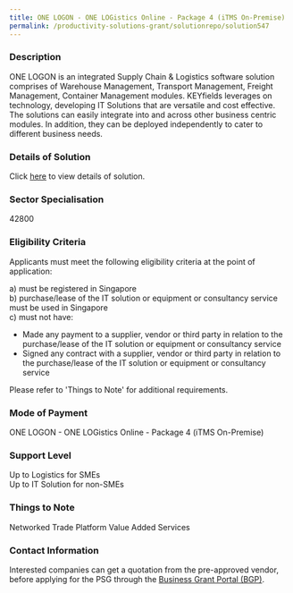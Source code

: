 ```yaml
---
title: ONE LOGON - ONE LOGistics Online - Package 4 (iTMS On-Premise)
permalink: /productivity-solutions-grant/solutionrepo/solution547
---
```


### Description

ONE LOGON is an integrated Supply Chain & Logistics software solution comprises of Warehouse Management, Transport Management, Freight Management, Container Management modules.
KEYfields leverages on technology, developing IT Solutions that are versatile and cost effective. The solutions can easily integrate into and across other business centric modules. In addition, they can be deployed independently to cater to different business needs.

### Details of Solution

Click <a href='KEYfields Pte Ltd' target='_blank' rel='noopener'>here</a> to view details of solution.

### Sector Specialisation

 42800 

### Eligibility Criteria

Applicants must meet the following eligibility criteria at the point of application:

a) must be registered in Singapore <br>
b) purchase/lease of the IT solution or equipment or consultancy service must be used in Singapore <br>
c) must not have:
- Made any payment to a supplier, vendor or third party in relation to the purchase/lease of the IT solution or equipment or consultancy service
- Signed any contract with a supplier, vendor or third party in relation to the purchase/lease of the IT solution or equipment or consultancy service

Please refer to 'Things to Note' for additional requirements.

### Mode of Payment
ONE LOGON - ONE LOGistics Online - Package 4 (iTMS On-Premise)

### Support Level
Up to Logistics for SMEs <br>
Up to IT Solution for non-SMEs

### Things to Note
Networked Trade Platform Value Added Services

### Contact Information


Interested companies can get a quotation from the pre-approved vendor, before applying for the PSG through the <a target='_blank' rel='noopener' href='https://www.businessgrants.gov.sg/'>Business Grant Portal (BGP)</a>.
